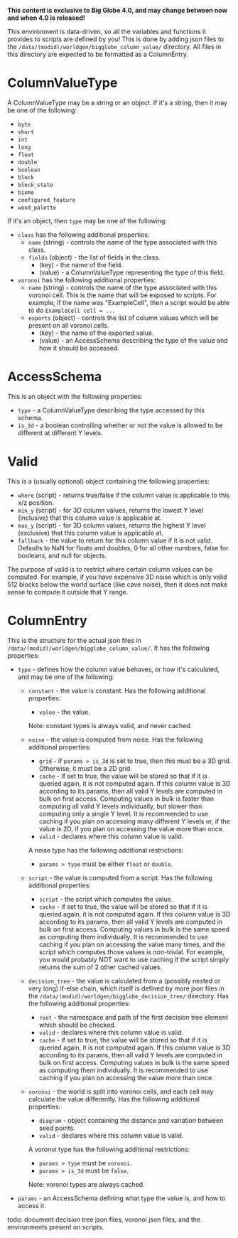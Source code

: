 **This content is exclusive to Big Globe 4.0, and may change between now and when 4.0 is released!**

This environment is data-driven, so all the variables and functions it provides to scripts are defined by you! This is done by adding json files to the `/data/(modid)/worldgen/bigglobe_column_value/` directory. All files in this directory are expected to be formatted as a ColumnEntry.

# ColumnValueType

A ColumnValueType may be a string or an object. If it's a string, then it may be one of the following:
* `byte`
* `short`
* `int`
* `long`
* `float`
* `double`
* `boolean`
* `block`
* `block_state`
* `biome`
* `configured_feature`
* `wood_palette`

If it's an object, then `type` may be one of the following:
* `class` has the following additional properties:
	* `name` (string) - controls the name of the type associated with this class.
	* `fields` (object) - the list of fields in the class.
		* (key) - the name of the field.
		* (value) - a ColumnValueType representing the type of this field.
* `voronoi` has the following additional properties:
	* `name` (string) - controls the name of the type associated with this voronoi cell. This is the name that will be exposed to scripts. For example, if the name was "ExampleCell", then a script would be able to do `ExampleCell cell = ...`
	* `exports` (object) - controls the list of column values which will be present on all voronoi cells.
		* (key) - the name of the exported value.
		* (value) - an AccessSchema describing the type of the value and how it should be accessed.

# AccessSchema

This is an object with the following properties:
* `type` - a ColumnValueType describing the type accessed by this schema.
* `is_3d` - a boolean controlling whether or not the value is allowed to be different at different Y levels.

# Valid

This is a (usually optional) object containing the following properties:
* `where` (script) - returns true/false if the column value is applicable to this x/z position.
* `min_y` (script) - for 3D column values, returns the lowest Y level (inclusive) that this column value is applicable at.
* `max_y` (script) - for 3D column values, returns the highest Y level (exclusive) that this column value is applicable at.
* `fallback` - the value to return for this column value if it is not valid. Defaults to NaN for floats and doubles, 0 for all other numbers, false for booleans, and null for objects.

The purpose of valid is to restrict where certain column values can be computed. For example, if you have expensive 3D noise which is only valid 512 blocks below the world surface (like cave noise), then it does not make sense to compute it outside that Y range.

# ColumnEntry

This is the structure for the actual json files in `/data/(modid)/worldgen/bigglobe_column_value/`. It has the following properties:

* `type` - defines how the column value behaves, or how it's calculated, and may be one of the following:
	* `constant` - the value is constant. Has the following additional properties:
		* `value` - the value.
		
		Note: constant types is always valid, and never cached.
	* `noise` - the value is computed from noise. Has the following additional properties:
		* `grid` - if `params > is_3d` is set to true, then this must be a 3D grid. Otherwise, it must be a 2D grid.
		* `cache` - if set to true, the value will be stored so that if it is queried again, it is not computed again. If this column value is 3D according to its params, then all valid Y levels are computed in bulk on first access. Computing values in bulk is faster than computing all valid Y levels individually, but slower than computing only a single Y level. It is recommended to use caching if you plan on accessing many different Y levels or, if the value is 2D, if you plan on accessing the value  more than once.
		* `valid` - declares where this column value is valid.

		A noise type has the following additional restrictions:
		* `params > type` must be either `float` or `double`.
	* `script` - the value is computed from a script. Has the following additional properties:
		* `script` - the script which computes the value.
		* `cache` - if set to true, the value will be stored so that if it is queried again, it is not computed again. If this column value is 3D according to its params, then all valid Y levels are computed in bulk on first access. Computing values in bulk is the same speed as computing them individually. It is recommended to use caching if you plan on accessing the value many times, and the script which computes those values is non-trivial. For example, you would probably NOT want to use caching if the script simply returns the sum of 2 other cached values.
	* `decision_tree` - the value is calculated from a (possibly nested or very long) if-else chain, which itself is defined by more json files in the `/data/(modid)/worldgen/bigglobe_decision_tree/` directory. Has the following additional properties:
		* `root` - the namespace and path of the first decision tree element which should be checked.
		* `valid` - declares where this column value is valid.
		* `cache` - if set to true, the value will be stored so that if it is queried again, it is not computed again. If this column value is 3D according to its params, then all valid Y levels are computed in bulk on first access. Computing values in bulk is the same speed as computing them individually. It is recommended to use caching if you plan on accessing the value more than once.
	* `voronoi` - the world is split into voronoi cells, and each cell may calculate the value differently. Has the following additional properties:
		* `diagram` - object containing the distance and variation between seed points.
		* `valid` - declares where this column value is valid.

		A voronoi type has the following additional restrictions:
		* `params > type` must be `voronoi`.
		* `params > is_3d` must be `false`.

		Note: voronoi types are always cached.
* `params` - an AccessSchema defining what type the value is, and how to access it.

todo: document decision tree json files, voronoi json files, and the environments present on scripts.